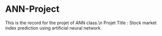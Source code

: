 # ANN-Project
This is the record for the projet of ANN class.\n
Projet Title : Stock market index prediction using artificial neural network.
